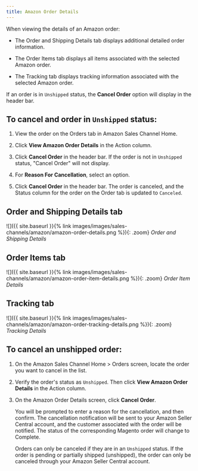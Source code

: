 ```yaml
---
title: Amazon Order Details
---
```



When viewing the details of an Amazon order:

- The Order and Shipping Details tab displays additional detailed order information.

- The Order Items tab displays all items associated with the selected Amazon order.

- The Tracking tab displays tracking information associated with the selected Amazon order.

If an order is in `Unshipped` status, the **Cancel Order** option will display in the header bar.

## To cancel and order in `Unshipped` status:

1. View the order on the Orders tab in Amazon Sales Channel Home.

1. Click **View Amazon Order Details** in the Action column.

1. Click **Cancel Order** in the header bar. If the order is not in `Unshipped` status, "Cancel Order" will not display.

1. For **Reason For Cancellation**, select an option.

1. Click **Cancel Order** in the header bar. The order is canceled, and the Status column for the order on the Order tab is updated to `Canceled`.


## Order and Shipping Details tab

![]({{ site.baseurl }}{% link images/images/sales-channels/amazon/amazon-order-details.png %}){: .zoom}
_Order and Shipping Details_

## Order Items tab

![]({{ site.baseurl }}{% link images/images/sales-channels/amazon/amazon-order-item-details.png %}){: .zoom}
_Order Item Details_

## Tracking tab

![]({{ site.baseurl }}{% link images/images/sales-channels/amazon/amazon-order-tracking-details.png %}){: .zoom}
_Tracking Details_

## To cancel an unshipped order:

1. On the Amazon Sales Channel Home > Orders screen, locate the order you want to cancel in the list.

1. Verify the order's status as `Unshipped`. Then click **View Amazon Order Details** in the Action column.

1. On the Amazon Order Details screen, click **Cancel Order**.

   You will be prompted to enter a reason for the cancellation, and then confirm. The cancellation notification will be sent to your Amazon Seller Central account, and the customer associated with the order will be notified. The status of the corresponding Magento order will change to Complete.

   Orders can only be canceled if they are in an `Unshipped` status. If the order is pending or partially shipped (unshipped), the order can only be canceled through your Amazon Seller Central account.
